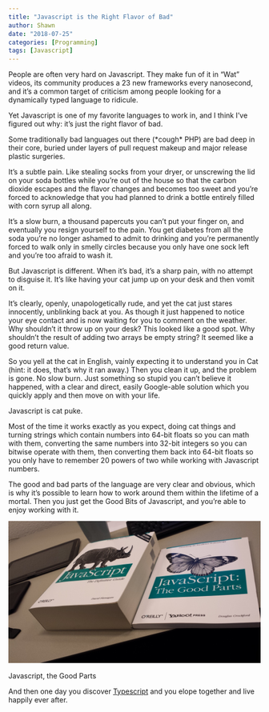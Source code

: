 ```yaml
---
title: "Javascript is the Right Flavor of Bad"
author: Shawn
date: "2018-07-25"
categories: [Programming]
tags: [Javascript]
---
```


People are often very hard on Javascript. They make fun of it in “Wat” videos, its community produces a 23 new frameworks every nanosecond, and it’s a common target of criticism among people looking for a dynamically typed language to ridicule.

Yet Javascript is one of my favorite languages to work in, and I think I’ve figured out why: it’s just the right flavor of bad.

Some traditionally bad languages out there (\*cough\* PHP) are bad deep in their core, buried under layers of pull request makeup and major release plastic surgeries.

It’s a subtle pain. Like stealing socks from your dryer, or unscrewing the lid on your soda bottles while you’re out of the house so that the carbon dioxide escapes and the flavor changes and becomes too sweet and you’re forced to acknowledge that you had planned to drink a bottle entirely filled with corn syrup all along.

It’s a slow burn, a thousand papercuts you can’t put your finger on, and eventually you resign yourself to the pain. You get diabetes from all the soda you’re no longer ashamed to admit to drinking and you’re permanently forced to walk only in smelly circles because you only have one sock left and you’re too afraid to wash it.

But Javascript is different. When it’s bad, it’s a sharp pain, with no attempt to disguise it. It’s like having your cat jump up on your desk and then vomit on it.

It’s clearly, openly, unapologetically rude, and yet the cat just stares innocently, unblinking back at you. As though it just happened to notice your eye contact and is now waiting for you to comment on the weather. Why shouldn’t it throw up on your desk? This looked like a good spot. Why shouldn’t the result of adding two arrays be empty string? It seemed like a good return value.

So you yell at the cat in English, vainly expecting it to understand you in Cat (hint: it does, that’s why it ran away.) Then you clean it up, and the problem is gone. No slow burn. Just something so stupid you can’t believe it happened, with a clear and direct, easily Google-able solution which you quickly apply and then move on with your life.

Javascript is cat puke.

Most of the time it works exactly as you expect, doing cat things and turning strings which contain numbers into 64-bit floats so you can math with them, converting the same numbers into 32-bit integers so you can bitwise operate with them, then converting them back into 64-bit floats so you only have to remember 20 powers of two while working with Javascript numbers.

The good and bad parts of the language are very clear and obvious, which is why it’s possible to learn how to work around them within the lifetime of a mortal. Then you just get the Good Bits of Javascript, and you’re able to enjoy working with it.

!["Javascript: the Good Parts"](/content\2018\07\javascript-the-good-parts.jpg)

Javascript, the Good Parts

And then one day you discover [Typescript](http://www.typescriptlang.org/) and you elope together and live happily ever after.
